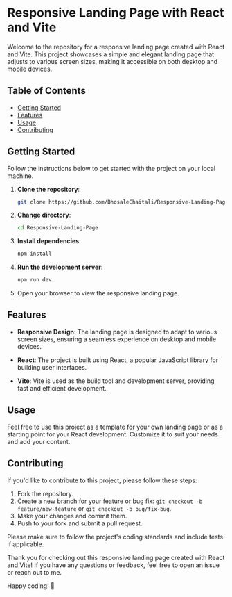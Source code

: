 # Responsive Landing Page with React and Vite

Welcome to the repository for a responsive landing page created with React and Vite. This project showcases a simple and elegant landing page that adjusts to various screen sizes, making it accessible on both desktop and mobile devices.

## Table of Contents

- [Getting Started](#getting-started)
- [Features](#features)
- [Usage](#usage)
- [Contributing](#contributing)

## Getting Started

Follow the instructions below to get started with the project on your local machine.

1. **Clone the repository**:

   ```bash
   git clone https://github.com/BhosaleChaitali/Responsive-Landing-Page.git
   ```

2. **Change directory**:

   ```bash
   cd Responsive-Landing-Page
   ```

3. **Install dependencies**:

   ```bash
   npm install
   ```

4. **Run the development server**:

   ```bash
   npm run dev
   ```

5. Open your browser to view the responsive landing page.



## Features

- **Responsive Design**: The landing page is designed to adapt to various screen sizes, ensuring a seamless experience on desktop and mobile devices.

- **React**: The project is built using React, a popular JavaScript library for building user interfaces.

- **Vite**: Vite is used as the build tool and development server, providing fast and efficient development.

## Usage

Feel free to use this project as a template for your own landing page or as a starting point for your React development. Customize it to suit your needs and add your content.



## Contributing

If you'd like to contribute to this project, please follow these steps:

1. Fork the repository.
2. Create a new branch for your feature or bug fix: `git checkout -b feature/new-feature` or `git checkout -b bug/fix-bug`.
3. Make your changes and commit them.
4. Push to your fork and submit a pull request.

Please make sure to follow the project's coding standards and include tests if applicable.

Thank you for checking out this responsive landing page created with React and Vite! If you have any questions or feedback, feel free to open an issue or reach out to me.

Happy coding! 🚀





